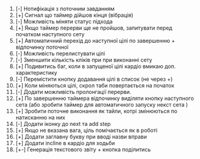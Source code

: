 1. [-] Нотифікація з поточним завданням
2. [+] Сигнал що таймер дійшов кінця (вібрація)
3. [-] Можливість міняти статус підхода
4. [+] Якщо таймер перерви ще не пройшов, запитувати перед початком наступного сету
5. [+] Автоматичний перехід до наступної цілі по завершенню + відпочинку поточної
6. [-] Можливість перелистувати цілі
7. [-] Зменшити кількість кліків при при виконанні сету
8. [+] Подивитись баг, коли в запущеної цілі кардіо вмикаю доп. характеристику
9. [-] Перемістити кнопку додавання цілі в список (не через +)
10. [+] Коли міняються цілі, скрол таби повертається на початок
11. [-] Додати можливість пролонгації перерви.
12. [+] По завершенню таймера відпочинку виділяти кнопку наступного сета (або зробити таймер для автоматичного запуску некст сета )
13. [+] Зробити поточне виконання як тайли, котрі змінюються по натисканню на них
14. [-] Додати іконку до next та add step
15. [+] Якщо не вказана вага, ціль помічається як в роботі
16. [+] Додати заглавну букву при вводі назви вправи
17. [+] Додати incline в кардіо для ходьби
18. [+-] Генерація текстового звіту + кнопка поділитись